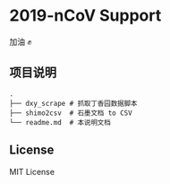# 2019-nCoV Support

加油 :fist:

## 项目说明

```
.
├── dxy_scrape # 抓取丁香园数据脚本
├── shimo2csv  # 石墨文档 to CSV
└── readme.md  # 本说明文档
```

## License
MIT License
